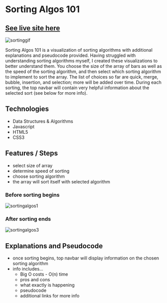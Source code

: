 # Sorting Algos 101
## [See live site here](https://dawinders.github.io/SortingAlgos/)

![sortinggif](https://user-images.githubusercontent.com/58091313/94357616-4d0c4c00-004f-11eb-9892-860324f908d9.gif)

Sorting Algos 101 is a visualization of sorting algorithms with additional explanations and pseudocode provided. Having struggled with understanding sorting algorithms myself, I created these visualizations to better understand them. You choose the size of the array of bars as well as the speed of the sorting algorithm, and then select which sorting algorithm to implement to sort the array. The list of choices so far are quick, merge, bubble, insertion, and selection; more will be added over time. During each sorting, the top navbar will contain very helpful information about the selected sort (see below for more info).

## Technologies
- Data Structures & Algorithms
- Javascript
- HTML5
- CSS3

## Features / Steps
- select size of array
- determine speed of sorting
- choose sorting algorithm
- the array will sort itself with selected algorithm

### Before sorting begins
![sortingalgos1](https://user-images.githubusercontent.com/58091313/94353084-c4c38200-0021-11eb-8de5-8862e3ab64d1.png)

### After sorting ends
![sortingalgos3](https://user-images.githubusercontent.com/58091313/94357218-b4280180-004b-11eb-93f3-dbd7a4d45506.png)

## Explanations and Pseudocode
- once sorting begins, top navbar will display information on the chosen sorting algorithm
- info includes...
  - Big O costs - O(n) time
  - pros and cons
  - what exactly is happening
  - pseudocode
  - additional links for more info

